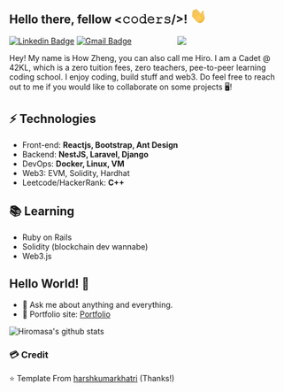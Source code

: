 <h2> Hello there, fellow <𝚌𝚘𝚍𝚎𝚛𝚜/>! <img src="https://raw.githubusercontent.com/ABSphreak/ABSphreak/master/gifs/Hi.gif" width="30px"></h2>

<img align='right' src='https://user-images.githubusercontent.com/5713670/87202985-820dcb80-c2b6-11ea-9f56-7ec461c497c3.gif' width='200"'>

[![Linkedin Badge](https://img.shields.io/badge/-howzhengyap-blue?style=flat-square&logo=Linkedin&logoColor=white&link=https://www.linkedin.com/in/how-zheng-yap-9b643222b/)](https://www.linkedin.com/in/how-zheng-yap-9b643222b/) 
[![Gmail Badge](https://img.shields.io/badge/-hiromasayap06290@gmail.com-c14438?style=flat-square&logo=Gmail&logoColor=white&link=mailto:hiromasayap0629@gmail.com)](mailto:hiromasa0629@gmail.com)

Hey! My name is How Zheng, you can also call me Hiro. I am a Cadet @ 42KL, which is a zero tuition fees, zero teachers, pee-to-peer learning coding school. I enjoy coding, build stuff and web3. Do feel free to reach out to me if you would like to collaborate on some projects 🖥️!
## ⚡ Technologies
- Front-end: **Reactjs, Bootstrap, Ant Design**
- Backend: **NestJS, Laravel, Django**
- DevOps: **Docker, Linux, VM**
- Web3: EVM, Solidity, Hardhat
- Leetcode/HackerRank: **C++**
## 📚 Learning
- Ruby on Rails
- Solidity (blockchain dev wannabe)
- Web3.js
## Hello World! 🤔
- 💬 Ask me about anything and everything.
- 🎯 Portfolio site: [Portfolio](https://hiromasa.me)

![Hiromasa's github stats](https://github-readme-stats-lovat-theta.vercel.app/api?username=hiromasa0629&show_icons=true&theme=dark)


### 💳 Credit
⭐️ Template From [harshkumarkhatri](https://github.com/harshkumarkhatri) (Thanks!)
